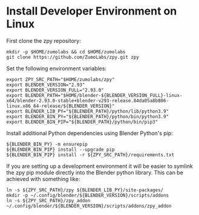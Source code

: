 # Install Developer Environment on Linux

First clone the zpy repository:

```
mkdir -p $HOME/zumolabs && cd $HOME/zumolabs
git clone https://github.com/ZumoLabs/zpy.git zpy
```

Set the following environment variables:

```
export ZPY_SRC_PATH="$HOME/zumolabs/zpy"
export BLENDER_VERSION="2.93"
export BLENDER_VERSION_FULL="2.93.0"
export BLENDER_PATH="$HOME/blender-${BLENDER_VERSION_FULL}-linux-x64/blender-2.93.0-stable+blender-v293-release.84da05a8b806-linux.x86_64-release/${BLENDER_VERSION}"
export BLENDER_LIB_PY="${BLENDER_PATH}/python/lib/python3.9"
export BLENDER_BIN_PY="${BLENDER_PATH}/python/bin/python3.9"
export BLENDER_BIN_PIP="${BLENDER_PATH}/python/bin/pip3"
```

Install additional Python dependencies using Blender Python's pip:

```
${BLENDER_BIN_PY} -m ensurepip
${BLENDER_BIN_PIP} install --upgrade pip
${BLENDER_BIN_PIP} install -r ${ZPY_SRC_PATH}/requirements.txt
```

If you are setting up a development environment it will be easier to symlink the zpy pip module directly into the Blender python library. This can be achieved with something like:

```
ln -s ${ZPY_SRC_PATH}/zpy ${BLENDER_LIB_PY}/site-packages/
mkdir -p ~/.config/blender/${BLENDER_VERSION}/scripts/addons
ln -s ${ZPY_SRC_PATH}/zpy_addon ~/.config/blender/${BLENDER_VERSION}/scripts/addons/zpy_addon
```

